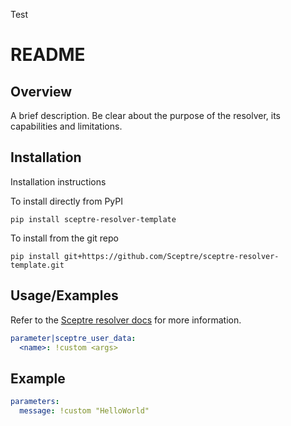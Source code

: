 Test
# README

## Overview

A brief description. Be clear about the purpose of the resolver,
its capabilities and limitations.

## Installation

Installation instructions

To install directly from PyPI
```shell
pip install sceptre-resolver-template
```

To install from the git repo
```shell
pip install git+https://github.com/Sceptre/sceptre-resolver-template.git
```

## Usage/Examples

Refer to the [Sceptre resolver docs](https://docs.sceptre-project.org/latest/docs/resolvers.html#resolvers)
for more information.

```yaml
parameter|sceptre_user_data:
  <name>: !custom <args>
```

## Example

```yaml
parameters:
  message: !custom "HelloWorld"
```

